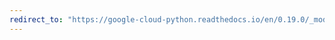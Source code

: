 ```yaml
---
redirect_to: "https://google-cloud-python.readthedocs.io/en/0.19.0/_modules/google/cloud/language/syntax.html"
---
```

